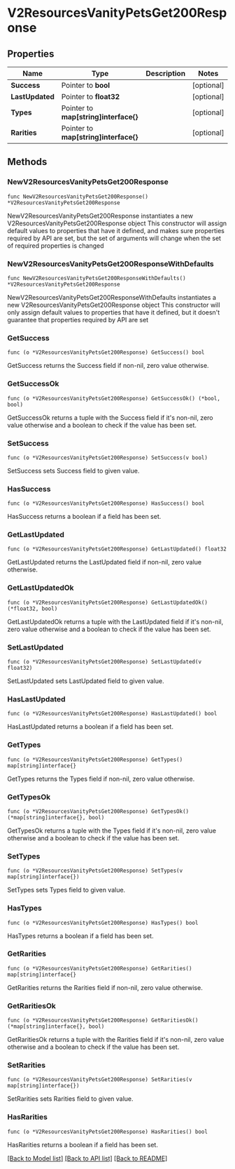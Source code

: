 # V2ResourcesVanityPetsGet200Response

## Properties

Name | Type | Description | Notes
------------ | ------------- | ------------- | -------------
**Success** | Pointer to **bool** |  | [optional] 
**LastUpdated** | Pointer to **float32** |  | [optional] 
**Types** | Pointer to **map[string]interface{}** |  | [optional] 
**Rarities** | Pointer to **map[string]interface{}** |  | [optional] 

## Methods

### NewV2ResourcesVanityPetsGet200Response

`func NewV2ResourcesVanityPetsGet200Response() *V2ResourcesVanityPetsGet200Response`

NewV2ResourcesVanityPetsGet200Response instantiates a new V2ResourcesVanityPetsGet200Response object
This constructor will assign default values to properties that have it defined,
and makes sure properties required by API are set, but the set of arguments
will change when the set of required properties is changed

### NewV2ResourcesVanityPetsGet200ResponseWithDefaults

`func NewV2ResourcesVanityPetsGet200ResponseWithDefaults() *V2ResourcesVanityPetsGet200Response`

NewV2ResourcesVanityPetsGet200ResponseWithDefaults instantiates a new V2ResourcesVanityPetsGet200Response object
This constructor will only assign default values to properties that have it defined,
but it doesn't guarantee that properties required by API are set

### GetSuccess

`func (o *V2ResourcesVanityPetsGet200Response) GetSuccess() bool`

GetSuccess returns the Success field if non-nil, zero value otherwise.

### GetSuccessOk

`func (o *V2ResourcesVanityPetsGet200Response) GetSuccessOk() (*bool, bool)`

GetSuccessOk returns a tuple with the Success field if it's non-nil, zero value otherwise
and a boolean to check if the value has been set.

### SetSuccess

`func (o *V2ResourcesVanityPetsGet200Response) SetSuccess(v bool)`

SetSuccess sets Success field to given value.

### HasSuccess

`func (o *V2ResourcesVanityPetsGet200Response) HasSuccess() bool`

HasSuccess returns a boolean if a field has been set.

### GetLastUpdated

`func (o *V2ResourcesVanityPetsGet200Response) GetLastUpdated() float32`

GetLastUpdated returns the LastUpdated field if non-nil, zero value otherwise.

### GetLastUpdatedOk

`func (o *V2ResourcesVanityPetsGet200Response) GetLastUpdatedOk() (*float32, bool)`

GetLastUpdatedOk returns a tuple with the LastUpdated field if it's non-nil, zero value otherwise
and a boolean to check if the value has been set.

### SetLastUpdated

`func (o *V2ResourcesVanityPetsGet200Response) SetLastUpdated(v float32)`

SetLastUpdated sets LastUpdated field to given value.

### HasLastUpdated

`func (o *V2ResourcesVanityPetsGet200Response) HasLastUpdated() bool`

HasLastUpdated returns a boolean if a field has been set.

### GetTypes

`func (o *V2ResourcesVanityPetsGet200Response) GetTypes() map[string]interface{}`

GetTypes returns the Types field if non-nil, zero value otherwise.

### GetTypesOk

`func (o *V2ResourcesVanityPetsGet200Response) GetTypesOk() (*map[string]interface{}, bool)`

GetTypesOk returns a tuple with the Types field if it's non-nil, zero value otherwise
and a boolean to check if the value has been set.

### SetTypes

`func (o *V2ResourcesVanityPetsGet200Response) SetTypes(v map[string]interface{})`

SetTypes sets Types field to given value.

### HasTypes

`func (o *V2ResourcesVanityPetsGet200Response) HasTypes() bool`

HasTypes returns a boolean if a field has been set.

### GetRarities

`func (o *V2ResourcesVanityPetsGet200Response) GetRarities() map[string]interface{}`

GetRarities returns the Rarities field if non-nil, zero value otherwise.

### GetRaritiesOk

`func (o *V2ResourcesVanityPetsGet200Response) GetRaritiesOk() (*map[string]interface{}, bool)`

GetRaritiesOk returns a tuple with the Rarities field if it's non-nil, zero value otherwise
and a boolean to check if the value has been set.

### SetRarities

`func (o *V2ResourcesVanityPetsGet200Response) SetRarities(v map[string]interface{})`

SetRarities sets Rarities field to given value.

### HasRarities

`func (o *V2ResourcesVanityPetsGet200Response) HasRarities() bool`

HasRarities returns a boolean if a field has been set.


[[Back to Model list]](../README.md#documentation-for-models) [[Back to API list]](../README.md#documentation-for-api-endpoints) [[Back to README]](../README.md)


